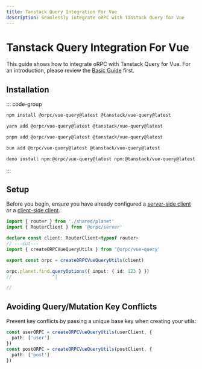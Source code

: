```yaml
---
title: Tanstack Query Integration For Vue
description: Seamlessly integrate oRPC with Tanstack Query for Vue
---
```


# Tanstack Query Integration For Vue

This guide shows how to integrate oRPC with Tanstack Query for Vue. For an introduction, please review the [Basic Guide](/docs/integrations/tanstack-query-old/basic) first.

## Installation

::: code-group

```sh [npm]
npm install @orpc/vue-query@latest @tanstack/vue-query@latest
```

```sh [yarn]
yarn add @orpc/vue-query@latest @tanstack/vue-query@latest
```

```sh [pnpm]
pnpm add @orpc/vue-query@latest @tanstack/vue-query@latest
```

```sh [bun]
bun add @orpc/vue-query@latest @tanstack/vue-query@latest
```

```sh [deno]
deno install npm:@orpc/vue-query@latest npm:@tanstack/vue-query@latest
```

:::

## Setup

Before you begin, ensure you have already configured a [server-side client](/docs/client/server-side) or a [client-side client](/docs/client/client-side).

```ts twoslash
import { router } from './shared/planet'
import { RouterClient } from '@orpc/server'

declare const client: RouterClient<typeof router>
// ---cut---
import { createORPCVueQueryUtils } from '@orpc/vue-query'

export const orpc = createORPCVueQueryUtils(client)

orpc.planet.find.queryOptions({ input: { id: 123 } })
//               ^|

//
```

## Avoiding Query/Mutation Key Conflicts

Prevent key conflicts by passing a unique base key when creating your utils:

```ts
const userORPC = createORPCVueQueryUtils(userClient, {
  path: ['user']
})
const postORPC = createORPCVueQueryUtils(postClient, {
  path: ['post']
})
```
